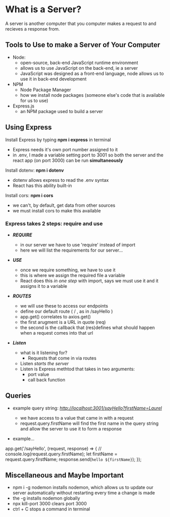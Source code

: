 # What is a Server?

A server is another computer that you computer makes a request to and recieves a response from.

## Tools to Use to make a Server of Your Computer

* Node:
  * open-source, back-end JavaScript runtime environment
  * allows us to use JavaScript on the back-end, ie a server
  * JavaScript was designed as a front-end language, node allows us to use it in back-end development
* NPM
  * Node Package Manager
  * how we install node packages (someone else's code that is available for us to use)
* Express.js
  * an NPM package used to build a server

## Using Express

Install Express by typing **npm i express** in terminal

* Express needs it's own port number assigned to it
* in .env, I made a variable setting port to 3001 so both the server and the react app (on port 3000) can be run **simultaneously**

Install dotenv: **npm i dotenv**

* dotenv allows express to read the .env syntax
* React has this ability built-in

Install cors: **npm i cors**

* we can't, by default, get data from other sources
* we must install cors to make this available

### Express takes 2 steps: require and use

* ***REQUIRE***

  * in our server we have to use 'require' instead of import
  * here we will list the requirements for our server...

* ***USE***

  * once we require something, we have to use it
  * this is where we assign  the required file a variable
  * React does this *in one step* with import, says we must use it and it assigns it to a variable

* ***ROUTES***

  * we will use these to access our endpoints
  * define our default route ( / , as in /sayHello )
  * app.get() correlates to axios.get()
  * the first arugment is a URL in quote (req)
  * the second is the callback that (res)defines what should happen when a request comes into that url

* ***Listen***

  * what is it listening for?
    * Requests that come in via routes
  * Listen *starts the server*
  * Listen is Express methtod that takes in two arguments:
    * port value
    * call back function

## Queries

* example query string: *<http://localhost:3001/sayHello?firstName=Laurel>*

  * we have access to a value that came in with a request
  * request.query.firstName will find the first name in the query string and allow the server to use it to form a response

* example...

app.get('/sayHello', (request, response) => {
 // console.log(request.query.firstName);
 let firstName = request.query.firstName;
 response.send(`hello ${firstName}`);
});

## Miscellaneous and Maybe Important

* npm i -g nodemon installs nodemon, which allows us to update our server automatically without restarting every time a change is made
 * the -g installs nodemon globally
* npx kill-port 3000 clears port 3000
* ctrl + C stops a command in terminal
